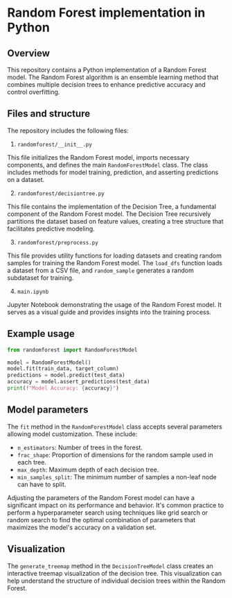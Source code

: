 # Random Forest implementation in Python

## Overview

This repository contains a Python implementation of a Random Forest model. The Random Forest algorithm is an ensemble learning method that combines multiple decision trees to enhance predictive accuracy and control overfitting.

## Files and structure

The repository includes the following files:

1. `randomforest/__init__.py`

This file initializes the Random Forest model, imports necessary components, and defines the main `RandomForestModel` class. The class includes methods for model training, prediction, and asserting predictions on a dataset.

2. `randomforest/decisiontree.py`

This file contains the implementation of the Decision Tree, a fundamental component of the Random Forest model. The Decision Tree recursively partitions the dataset based on feature values, creating a tree structure that facilitates predictive modeling.

3. `randomforest/preprocess.py`

This file provides utility functions for loading datasets and creating random samples for training the Random Forest model. The `load_dfs` function loads a dataset from a CSV file, and `random_sample` generates a random subdataset for training.

4. `main.ipynb`

Jupyter Notebook demonstrating the usage of the Random Forest model. It serves as a visual guide and provides insights into the training process.

## Example usage

```python
from randomforest import RandomForestModel

model = RandomForestModel()
model.fit(train_data, target_column)
predictions = model.predict(test_data)
accuracy = model.assert_predictions(test_data)
print(f"Model Accuracy: {accuracy}")
```

## Model parameters

The `fit` method in the `RandomForestModel` class accepts several parameters allowing model customization. These include:

- `n_estimators`: Number of trees in the forest.
- `frac_shape`: Proportion of dimensions for the random sample used in each tree.
- `max_depth`: Maximum depth of each decision tree.
- `min_samples_split`: The minimum number of samples a non-leaf node can have to split.

Adjusting the parameters of the Random Forest model can have a significant impact on its performance and behavior. It's common practice to perform a hyperparameter search using techniques like grid search or random search to find the optimal combination of parameters that maximizes the model's accuracy on a validation set.

## Visualization

The `generate_treemap` method in the `DecisionTreeModel` class creates an interactive treemap visualization of the decision tree. This visualization can help understand the structure of individual decision trees within the Random Forest.
